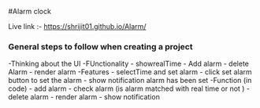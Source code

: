 #Alarm clock

Live link :- https://shrijit01.github.io/Alarm/

### General steps to follow when creating a project

-Thinking about the UI
-FUnctionality
    - showrealTime
    - Add alarm
    - delete Alarm
    - render alarm
-Features
    - selectTime and set alarm
    - click set alarm button to set the alarm
    - show notification alarm has been set
-Function (in code)
    - add alarm
    - check alarm (is alarm matched with real time or not )
    - delete alarm
    - render alarm
    - show notification 
